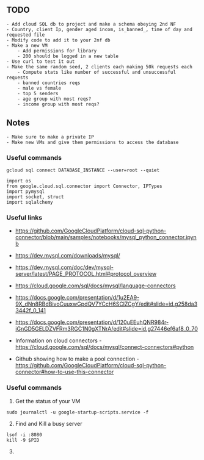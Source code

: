## TODO
    - Add cloud SQL db to project and make a schema obeying 2nd NF
    - Country, client Ip, gender aged incom, is_banned_, time of day and requested file
    - Modify code to add it to your 2nf db
    - Make a new VM
        - Add permissions for library
        - 200 should be logged in a new table
    - Use curl to test it out
    - Make the same random seed, 2 clients each making 50k requests each
        - Compute stats like number of successful and unsuccessful requests
        - banned countries reqs
        - male vs female
        - top 5 senders
        - age group with most reqs?
        - income group with most reqs?

## Notes
    - Make sure to make a private IP
    - Make new VMs and give them permissions to access the database

### Useful commands
```
gcloud sql connect DATABASE_INSTANCE --user=root --quiet 
```

```
import os
from google.cloud.sql.connector import Connector, IPTypes
import pymysql
import socket, struct
import sqlalchemy
```

### Useful links
- https://github.com/GoogleCloudPlatform/cloud-sql-python-connector/blob/main/samples/notebooks/mysql_python_connector.ipynb
- https://dev.mysql.com/downloads/mysql/
- https://dev.mysql.com/doc/dev/mysql-server/latest/PAGE_PROTOCOL.html#protocol_overview
- https://cloud.google.com/sql/docs/mysql/language-connectors
- https://docs.google.com/presentation/d/1u2EA9-9X_dNn8RBdBivoCuuxwGpdQV7YCcH6SClZCgY/edit#slide=id.g258da33442f_0_141
- https://docs.google.com/presentation/d/120uEEuhQNR984r-iGnGD5GELDZVFRm3RGC1N0gXTNrA/edit#slide=id.g27446ef6af8_0_70


- Information on cloud connectors - https://cloud.google.com/sql/docs/mysql/connect-connectors#python
- Github showing how to make a pool connection - https://github.com/GoogleCloudPlatform/cloud-sql-python-connector#how-to-use-this-connector


### Useful commands
1) Get the status of your VM

```
sudo journalctl -u google-startup-scripts.service -f
```

2) Find and Kill a busy server
```
lsof -i :8080
kill -9 $PID
```

3) 

